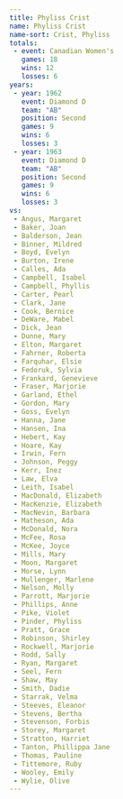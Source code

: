 ```yaml
---
title: Phyliss Crist
name: Phyliss Crist
name-sort: Crist, Phyliss
totals:
 - event: Canadian Women's
   games: 18
   wins: 12
   losses: 6
years:
 - year: 1962
   event: Diamond D
   team: "AB"
   position: Second
   games: 9
   wins: 6
   losses: 3
 - year: 1963
   event: Diamond D
   team: "AB"
   position: Second
   games: 9
   wins: 6
   losses: 3
vs:
 - Angus, Margaret
 - Baker, Joan
 - Balderson, Jean
 - Binner, Mildred
 - Boyd, Evelyn
 - Burton, Irene
 - Calles, Ada
 - Campbell, Isabel
 - Campbell, Phyllis
 - Carter, Pearl
 - Clark, Jane
 - Cook, Bernice
 - DeWare, Mabel
 - Dick, Jean
 - Dunne, Mary
 - Elton, Margaret
 - Fahrner, Roberta
 - Farquhar, Elsie
 - Fedoruk, Sylvia
 - Frankard, Genevieve
 - Fraser, Marjorie
 - Garland, Ethel
 - Gordon, Mary
 - Goss, Evelyn
 - Hanna, Jane
 - Hansen, Ina
 - Hebert, Kay
 - Hoare, Kay
 - Irwin, Fern
 - Johnson, Peggy
 - Kerr, Inez
 - Law, Elva
 - Leith, Isabel
 - MacDonald, Elizabeth
 - MacKenzie, Elizabeth
 - MacNevin, Barbara
 - Matheson, Ada
 - McDonald, Nora
 - McFee, Rosa
 - McKee, Joyce
 - Mills, Mary
 - Moon, Margaret
 - Morse, Lynn
 - Mullenger, Marlene
 - Nelson, Molly
 - Parrott, Marjorie
 - Phillips, Anne
 - Pike, Violet
 - Pinder, Phyliss
 - Pratt, Grace
 - Robinson, Shirley
 - Rockwell, Marjorie
 - Rodd, Sally
 - Ryan, Margaret
 - Seel, Fern
 - Shaw, May
 - Smith, Dadie
 - Starrak, Velma
 - Steeves, Eleanor
 - Stevens, Bertha
 - Stevenson, Forbis
 - Storey, Margaret
 - Stratton, Harriet
 - Tanton, Phillippa Jane
 - Thomas, Pauline
 - Tittemore, Ruby
 - Wooley, Emily
 - Wylie, Olive
---
```

